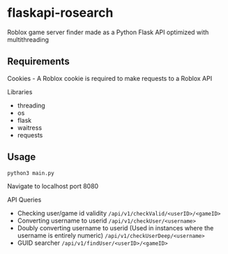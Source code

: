 # flaskapi-rosearch
 Roblox game server finder made as a Python Flask API optimized with multithreading

## Requirements

 Cookies - A Roblox cookie is required to make requests to a Roblox API
 
  Libraries
  
  - threading
  - os
  - flask
  - waitress
  - requests

## Usage
 ```python3 main.py```
 
 Navigate to localhost port 8080
 
 API Queries
 - Checking user/game id validity
  ```/api/v1/checkValid/<userID>/<gameID>```
  - Converting username to userid
  ```/api/v1/checkUser/<username>```
  - Doubly converting username to userid (Used in instances where the username is entirely numeric)
  ```/api/v1/checkUserDeep/<username>```
  - GUID searcher
  ```/api/v1/findUser/<userID>/<gameID>```

